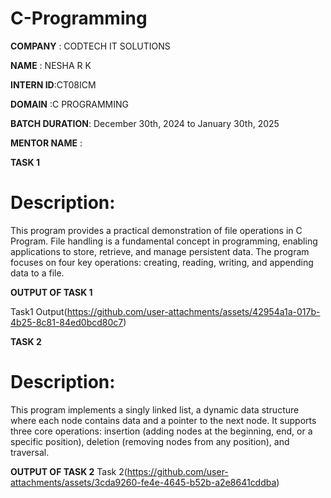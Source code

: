 # C-Programming 

**COMPANY**  : CODTECH IT SOLUTIONS

**NAME**     : NESHA R K 

**INTERN ID**:CT08ICM

**DOMAIN**   :C PROGRAMMING

**BATCH DURATION**:  December 30th, 2024 to January 30th, 2025

**MENTOR NAME** : 

**TASK 1**
# Description:
 This program provides a practical demonstration of file operations in C Program. File handling is a fundamental concept in programming, enabling applications to store, retrieve, and manage persistent data.
 The program focuses on four key operations: creating, reading, writing, and appending data to a file. 

**OUTPUT OF TASK 1**


Task1 Output(https://github.com/user-attachments/assets/42954a1a-017b-4b25-8c81-84ed0bcd80c7)

**TASK 2**
# Description:
 This program implements a singly linked list, a dynamic data structure where each node contains data and a pointer to the next node.
 It supports three core operations: insertion (adding nodes at the beginning, end, or a specific position),
                                    deletion (removing nodes from any position), and 
                                    traversal.

**OUTPUT OF TASK 2**
Task 2(https://github.com/user-attachments/assets/3cda9260-fe4e-4645-b52b-a2e8641cddba)
